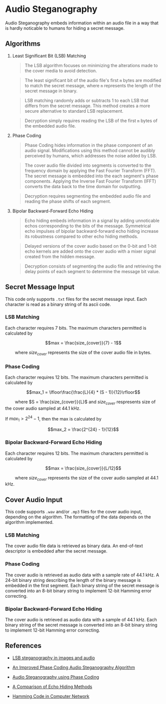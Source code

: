 # Audio Steganography

Audio Steganography embeds information within an audio file in a way that is 
hardly noticable to humans for hiding a secret message.

## Algorithms

1. Least Significant Bit (LSB) Matching

    >The LSB algorithm focuses on minimizing the alterations made to the
    >cover media to avoid detection.

    >The least significant bit of the audio file's first `m` bytes are
    >modified to match the secret message, where `m` represents the length
    >of the secret message in binary.

    >LSB matching randomly adds or subtracts 1 to each LSB that differs
    >from the secret message.
    >This method creates a more secure alternative to standard LSB replacement.

    >Decryption simply requires reading the LSB of the first `m` bytes of
    >the embedded audio file.

2. Phase Coding

    >Phase Coding hides information in the phase component of an audio signal.
    >Modifications using this method cannot be audibly perceived by humans,
    >which addresses the noise added by LSB.

    >The cover audio file divided into segments is converted to the
    >frequency domain by applying the Fast Fourier Transform (FFT).
    >The secret message is embedded into the each segment's phase components.
    >Applying the Inverse Fast Fourier Transform (IFFT) converts the data
    >back to the time domain for outputting.

    >Decryption requires segmenting the embedded audio file and reading
    >the phase shifts of each segment.

3. Bipolar Backward-Forward Echo Hiding

    >Echo hiding embeds information in a signal by adding unnoticable echos
    >corresponding to the bits of the message.
    >Symmetrical echo impulses of bipolar backward-forward echo hiding
    >increase its robustness compared to other echo hiding methods.
    
    >Delayed versions of the cover audio based on the 0-bit and 1-bit echo
    >kernels are added onto the cover audio with a mixer signal created from
    >the hidden message.

    >Decryption consists of segmenting the audio file and retrieving the
    delay points of each segment to determine the message bit value.

## Secret Message Input

This code only supports `.txt` files for the secret message input.
Each character is read as a binary string of its ascii code.

### LSB Matching

Each character requires 7 bits.
The maximum characters permitted is calculated by

$$max = \frac{size_{cover}}{7} - 1$$

&nbsp;&nbsp;&nbsp;&nbsp;&nbsp;&nbsp;&nbsp;&nbsp;where $size_{cover}$
represents the size of the cover audio file in bytes.

### Phase Coding

Each character requires 12 bits.
The maximum characters permitted is calculated by 

$$max_1 = \lfloor\frac{\frac{L}{4}  * (S - 1)}{12}\rfloor$$

&nbsp;&nbsp;&nbsp;&nbsp;&nbsp;&nbsp;&nbsp;&nbsp;where
$S = \frac{size_{cover}}{L}$ and $size_{cover}$ respresents size of the cover
audio sampled at 44.1 kHz.

If $max_1 > 2^{24} - 1$, then the max is calculated by

$$max_2 = \frac{2^{24} - 1}{12}$$

### Bipolar Backward-Forward Echo Hiding

Each character requires 12 bits.
The maximum characters permitted is calculated by

$$max = \frac{size_{cover}}{L/12}$$

&nbsp;&nbsp;&nbsp;&nbsp;&nbsp;&nbsp;&nbsp;&nbsp;where $size_{cover}$
represents the size of the cover audio sampled at 44.1 kHz.


## Cover Audio Input

This code supports `.wav` and/or `.mp3` files for the cover audio input, 
depending on the algorithm.
The formatting of the data depends on the algorithm implemented.

### LSB Matching

The cover audio file data is retrieved as binary data.
An end-of-text descriptor is embedded after the secret message.

### Phase Coding

The cover audio is retrieved as audio data with a sample rate of 44.1 kHz.
A 24-bit binary string describing the length of the binary message is embedded
in the first segment.
Each binary string of the secret message is converted into an 8-bit binary
string to implement 12-bit Hamming error correcting.

### Bipolar Backward-Forward Echo Hiding

The cover audio is retrieved as audio data with a sample of 44.1 kHz.
Each binary string of the secret message is converted into an 8-bit binary
string to implement 12-bit Hamming error correcting.

## References

- [LSB steganography in images and audio](https://daniellerch.me/stego/intro/lsb-en/)

- [An Improved Phase Coding Audio Steganography Algorithm](https://arxiv.org/html/2408.13277v1)

- [Audio Steganography using Phase Coding](https://medium.com/@achyuta.katta/audio-steganography-using-phase-encoding-d13f100380f2)

- [A Comparison of Echo Hiding Methods](http://www.epstem.net/en/download/article-file/381457)

- [Hamming Code in Computer Network](https://www.geeksforgeeks.org/hamming-code-in-computer-network/)
